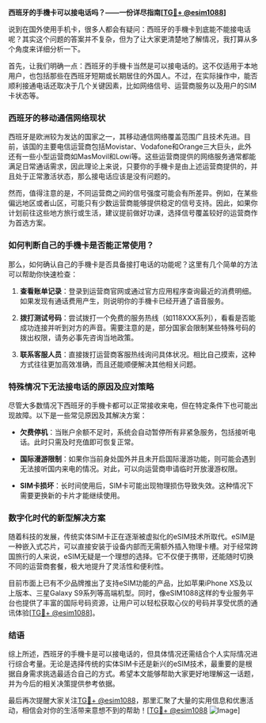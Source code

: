 **西班牙的手機卡可以接电话吗？——一份详尽指南[[TG💪+ @esim1088](https://t.me/s/esim1088)]**

说到在国外使用手机卡，很多人都会有疑问：西班牙的手機卡到底能不能接电话呢？其实这个问题的答案并不复杂，但为了让大家更清楚地了解情况，我打算从多个角度来详细分析一下。

首先，让我们明确一点：西班牙的手機卡当然是可以接电话的。这不仅适用于本地用户，也包括那些在西班牙短期或长期居住的外国人。不过，在实际操作中，能否顺利接通电话还取决于几个关键因素，比如网络信号、运营商服务以及用户的SIM卡状态等。

### 西班牙的移动通信网络现状

西班牙是欧洲较为发达的国家之一，其移动通信网络覆盖范围广且技术先进。目前，该国的主要电信运营商包括Movistar、Vodafone和Orange三大巨头，此外还有一些小型运营商如MasMovil和Lowi等。这些运营商提供的网络服务通常都能满足日常通话需求，因此理论上来说，只要你的手機卡是由上述运营商提供的，并且处于正常激活状态，那么接电话应该是没有问题的。

然而，值得注意的是，不同运营商之间的信号强度可能会有所差异。例如，在某些偏远地区或者山区，可能只有少数运营商能够提供稳定的信号支持。因此，如果你计划前往这些地方旅行或生活，建议提前做好功课，选择信号覆盖较好的运营商作为首选方案。

### 如何判断自己的手機卡是否能正常使用？

那么，如何确认自己的手機卡是否具备接打电话的功能呢？这里有几个简单的方法可以帮助你快速检查：

1. **查看账单记录**：登录到运营商官网或通过官方应用程序查询最近的消费明细。如果发现有通话费用产生，则说明你的手機卡已经开通了语音服务。
   
2. **拨打测试号码**：尝试拨打一个免费的服务热线（如118XXX系列），看看是否能成功连接并听到对方的声音。需要注意的是，部分国家会限制某些特殊号码的拨出权限，请务必事先咨询当地政策。
    
3. **联系客服人员**：直接拨打运营商客服热线询问具体状况。相比自己摸索，这种方式往往更加高效准确，而且还能顺便解决其他相关问题。

### 特殊情况下无法接电话的原因及应对策略

尽管大多数情况下西班牙的手機卡都可以正常接收来电，但在特定条件下也可能出现故障。以下是一些常见原因及其解决方案：

- **欠费停机**：当账户余额不足时，系统会自动暂停所有非紧急服务，包括接听电话。此时只需及时充值即可恢复正常。
  
- **国际漫游限制**：如果你当前身处国外并且未开启国际漫游功能，则可能会遇到无法接听国内来电的情况。对此，可以向运营商申请临时开放漫游权限。
  
- **SIM卡损坏**：长时间使用后，SIM卡可能出现物理损伤导致失效。这种情况下需要更换新的卡片才能继续使用。

### 数字化时代的新型解决方案

随着科技的发展，传统实体SIM卡正在逐渐被虚拟化的eSIM技术所取代。eSIM是一种嵌入式芯片，可以直接安装于设备内部而无需额外插入物理卡槽。对于经常跨国旅行的人来说，eSIM无疑是一个理想的选择。它不仅便于携带，还能随时切换不同的运营商套餐，极大地提升了灵活性和便利性。

目前市面上已有不少品牌推出了支持eSIM功能的产品，比如苹果iPhone XS及以上版本、三星Galaxy S9系列等高端机型。同时，像eSIM1088这样的专业服务平台也提供了丰富的国际号码资源，让用户可以轻松获取心仪的号码并享受优质的通讯体验[[TG💪+ @esim1088](https://t.me/s/esim1088)]。

### 结语

综上所述，西班牙的手機卡是可以接电话的，但具体情况还需结合个人实际情况进行综合考量。无论是选择传统的实体SIM卡还是新兴的eSIM技术，最重要的是根据自身需求挑选最适合自己的方式。希望本文能够帮助大家更好地理解这一话题，并为今后的相关决策提供参考依据。

最后再次提醒大家关注[TG💪+ @esim1088](https://t.me/s/esim1088)，那里汇聚了大量的实用信息和优惠活动，相信会对你的生活带来意想不到的帮助！[[TG💪+ @esim1088](https://t.me/s/esim1088) ![Image](https://i.postimg.cc/4NQfJmqS/Snipaste-2025-05-13-00-14-12.png)]